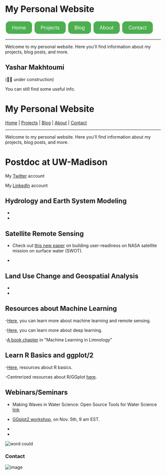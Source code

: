 <style>
.button {
  background-color: #4CAF50; /* Green background */
  border: none; /* Remove borders */
  color: white; /* White text */
  padding: 10px 20px; /* Some padding */
  text-align: center; /* Center the text */
  text-decoration: none; /* Remove underline */
  display: inline-block; /* Make the links appear side-by-side */
  font-size: 16px; /* Increase font size */
  margin: 4px 2px; /* Add some margin */
  cursor: pointer; /* Add a pointer on hover */
  border-radius: 12px; /* Rounded corners */
}

.button:hover {
  background-color: #45a049; /* Darker green on hover */
}
</style>



# My Personal Website

<a href="./" class="button">Home</a>
<a href="./projects" class="button">Projects</a>
<a href="./blog" class="button">Blog</a>
<a href="./about" class="button">About</a>
<a href="./contact" class="button">Contact</a>

---

Welcome to my personal website. Here you'll find information about my projects, blog posts, and more.










##  Yashar Makhtoumi
(:construction_worker_man: under construction)


You can still find some useful info.



# My Personal Website

[Home](./) | [Projects](./projects) | [Blog](./blog) | [About](./about) | [Contact](./contact)

---

Welcome to my personal website. Here you'll find information about my projects, blog posts, and more.



# **Postdoc at UW-Madison**

My [Twitter](https://twitter.com/Yaasharr) account

My [LinkedIn](https://www.linkedin.com/in/yashar-makhtoumi-131189b0) account



## **Hydrology and Earth System Modeling**

-

-

## **Satellite Remote Sensing**

- Check out [this new paper](https://agupubs.onlinelibrary.wiley.com/doi/pdf/10.1029/2022AV000680) on building user-readiness on NASA satellite mission on surface water (SWOT).

-



## **Land Use Change and Geospatial Analysis**

-

-



## **Resources about Machine Learning**

-[Here](https://www.youtube.com/channel/UCNdzK4hxCrsjsdjDwRrIISA), you can learn more about machine learning and remote sensing.

-[Here](https://www.youtube.com/watch?v=IHZwWFHWa-w&list=PLZHQObOWTQDNU6R1_67000Dx_ZCJB-3pi&index=11), you can learn more about deep learning. 

-[A book chapter](https://eartharxiv.org/repository/view/3565/) in "Machine Learning in Limnology" 




## **Learn R Basics and ggplot/2**
-[Here](https://r.patrickbloniasz.com/?page_id=39), resources about R basics.

-Centrerized resources about R/GGplot [here](https://r.patrickbloniasz.com/).




## **Webinars/Seminars**
- Making Waves in Water Science: Open Source Tools for Water Science [link](https://us06web.zoom.us/w/88448060835?tk=R5D4dILd7Z0JMuA0t0BC7jnd-zWLygFCSDtYpLJcQyU.DQMAAAAUl-pNoxZ0TkUzU1NNY1JSU1pROGxIQUpkaWlBAAAAAAAAAAAAAAAAAAAAAAAAAAAAAA&pwd=QlloYk9rUUJzT3dsWlFGMFJCaFNmQT09)
- [GGplot2 workshop](https://www.youtube.com/watch?v=WeOCInWudvo), on Nov. 5th, 9 am EST.

- 
- 

![word could](https://user-images.githubusercontent.com/54947386/197055002-d56e4302-a3c7-4f20-9e2d-7d69b2ba9756.png)










































### Contact
![image](https://user-images.githubusercontent.com/54947386/198844161-8e353a0b-ca7d-42c0-8200-99d9fd40c6ea.png)

